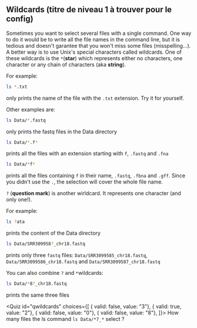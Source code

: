 <script>
import Alert from "components/Alert.svelte";
import Quiz from "components/Quiz.svelte";
import Execute from "components/Execute.svelte";
</script>

## Wildcards (titre de niveau 1 à trouver pour le config)

Sometimes you want to select several files with a single command. One way to do it would be to write all the file names in the command line, but it is tedious and doesn't garantee that you won't miss some files (misspelling...). A better way is to use Unix's special characters called wildcards. One of these wildcards is the `*`(**star**) which represents either no characters, one character or any chain of characters (aka **string**).

For example:
```bash
ls *.txt
```
only prints the name of the file with the `.txt` extension. Try it for yourself.

Other examples are:
```bash
ls Data/*.fastq
```
only prints the fastq files in the Data directory

```bash
ls Data/*.f*
```
prints all the files with an extension starting with `f`, `.fastq` and `.fna`

```bash
ls Data/*f*
```
prints all the files containing `f` in their name, `.fastq`, `.fbna` and `.gff`. Since you didn't use the `.`, the selection will cover the whole file name.

<!--ls */*.* ne marche pas dans sandbox v1-->

`?` (**question mark**) is another wirldcard. It represents one character (and only one!).

For example:
```bash
ls ?ata
```
prints the content of the Data directory

```bash
ls Data/SRR309958?_chr18.fastq
```
prints only three `fastq` files: `Data/SRR3099585_chr18.fastq`, `Data/SRR3099586_chr18.fastq` and `Data/SRR3099587_chr18.fastq`

You can also combine `?` and `*`wildcards:
```bash
ls Data/*8?_chr18.fastq
```
prints the same three files

<Quiz id="qwildcards" choices={[
	{ valid: false, value: "3"},
	{ valid: true, value: "2"},
  { valid: false, value: "0"},
  { valid: false, value: "8"},
]}>
	<span slot="prompt">
		How many files the ls command `ls Data/*7_*` select ?
	</span>
</Quiz>

